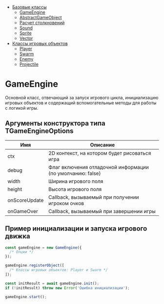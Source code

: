 - [Базовые классы](#базовые-классы)
  - [GameEngine](#gameengine)
  - [AbstractGameObject](#abstractgameobject)
  - [Расчет столкновений](#расчет-столкновений)
  - [Sound](#sound)
  - [Sprite](#sprite)
  - [Vector](#vector)
- [Классы игровых объектов](#классы-игровых-объектов)
  - [Player](#player)
  - [Swarm](#swarm)
  - [Enemy](#enemy)
  - [Projectile](#projectile)

# GameEngine

Основной класс, отвечающий за запуск игрового цикла, инициализацию игровых объектов и содержащий вспомогательные методы для работы с логикой игры.

## Аргументы конструктора типа TGameEngineOptions

| Имя      | Описание                                                          |
|----------|-------------------------------------------------------------------|
| ctx      | 2D контекст, на котором будет рисоваться игра                    |
| debug    | Флаг включения отладочной информации (по умолчанию: false)        |
| width    | Ширина игрового поля                                              |
| height   | Высота игрового поля                                              |
| onScoreUpdate | Callback, вызываемый при получении игроком очков             |
| onGameOver   | Callback, вызываемый при завершении игры                      |

## Пример инициализации и запуска игрового движка

```typescript
const gameEngine = new GameEngine({
  /* Опции */
});

gameEngine.registerObject([
  /* Классы игровых объектов: Player и Swarm */
]);

const initResult = await gameEngine.init();
if (!initResult) throw new Error('Ошибка инициализации');

gameEngine.start();


